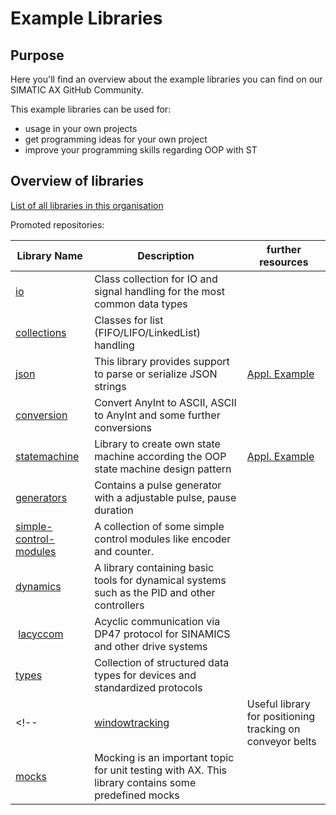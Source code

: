 # Example Libraries

## Purpose

Here you'll find an overview about the example libraries you can find on our SIMATIC AX GitHub Community.

This example libraries can be used for:

- usage in your own projects
- get programming ideas for your own project
- improve your programming skills regarding OOP with ST

## Overview of libraries

[List of all libraries in this organisation](https://github.com/search?q=topic%3Alibrary+org%3Asimatic-ax+fork%3Atrue&type=repositories)

Promoted repositories:

| Library Name | Description | further resources |
|-|-|-|
| [io](https://github.com/simatic-ax/io)                                            | Class collection for IO and signal handling for the most common data types    |   |
| [collections](https://github.com/simatic-ax/collections)                          | Classes for list (FIFO/LIFO/LinkedList) handling                              |   |
| [json](https://github.com/simatic-ax/Json)                                        | This library provides support to parse or serialize JSON strings              | [Appl. Example](https://github.com/simatic-ax/ae-json-library)  |
| [conversion](https://github.com/simatic-ax/conversion)                            | Convert AnyInt to ASCII, ASCII to AnyInt and some further conversions         |   |
| [statemachine](https://github.com/simatic-ax/statemachine)                        | Library to create own state machine according the OOP state machine design pattern      |  [Appl. Example](https://github.com/simatic-ax/ae-sortingline)    |
| [generators](https://github.com/simatic-ax/Generators) | Contains a pulse generator with a adjustable pulse, pause duration | |
| [simple-control-modules](https://github.com/simatic-ax/simple-control-modules)    | A collection of some simple control modules like encoder and counter.         |   |
| [dynamics](https://github.com/simatic-ax/dynamics)                                | A library containing basic tools for dynamical systems such as the PID and other controllers | |
| [lacyccom](https://github.com/simatic-ax/lacyccom)                                | Acyclic communication via DP47 protocol for SINAMICS and other drive systems | |
| [types](https://github.com/simatic-ax/types)                                      | Collection of structured data types for devices and standardized protocols | |
<!-- | [windowtracking](https://github.com/simatic-ax/windowtracking)                    | Useful library for positioning tracking on conveyor belts                     | [Appl. Example](https://github.com/simatic-ax/ae-sortingline) |
| [mocks](https://github.com/simatic-ax/mocks)                                      | Mocking is an important topic for unit testing with AX. This library contains some predefined mocks ||  -->
